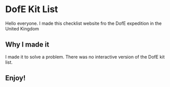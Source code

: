 # DofE Kit List
Hello everyone. I made this checklist website fro the DofE expedition in the United Kingdom

## Why I made it

I made it to solve a problem. There was no interactive version of the DofE kit list. 

## Enjoy!
